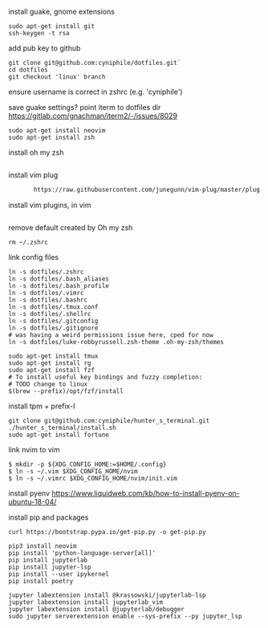 install guake, gnome extensions


```
sudo apt-get install git
ssh-keygen -t rsa
```

add pub key to github

```
git clone git@github.com:cyniphile/dotfiles.git`
cd dotfiles
git checkout 'linux' branch
```
ensure username is correct in zshrc (e.g. 'cyniphile')

save guake settings?
    point iterm to dotfiles dir
    https://gitlab.com/gnachman/iterm2/-/issues/8029

```
sudo apt-get install neovim
sudo apt-get install zsh
```
install oh my zsh
```sh -c "$(curl -fsSL https://raw.github.com/ohmyzsh/ohmyzsh/master/tools/install.sh)"
```
install vim plug
```sh -c 'curl -fLo "${XDG_DATA_HOME:-$HOME/.local/share}"/nvim/site/autoload/plug.vim --create-dirs \
       https://raw.githubusercontent.com/junegunn/vim-plug/master/plug.vim'
```
 
install vim plugins, in vim
```:PlugInstall
```

remove default created by Oh my zsh
```
rm ~/.zshrc
```

link config files
```
ln -s dotfiles/.zshrc
ln -s dotfiles/.bash_aliases
ln -s dotfiles/.bash_profile
ln -s dotfiles/.vimrc
ln -s dotfiles/.bashrc
ln -s dotfiles/.tmux.conf
ln -s dotfiles/.shellrc
ln -s dotfiles/.gitconfig
ln -s dotfiles/.gitignore
# was having a weird permissions issue here, cped for now
ln -s dotfiles/luke-robbyrussell.zsh-theme .oh-my-zsh/themes

sudo apt-get install tmux
sudo apt-get install rg
sudo apt-get install fzf
# To install useful key bindings and fuzzy completion:
# TODO change to linux
$(brew --prefix)/opt/fzf/install

```

install tpm + prefix-I
```
git clone git@github.com:cyniphile/hunter_s_terminal.git
./hunter_s_terminal/install.sh
sudo apt-get install fortune
```

link nvim to vim
```
$ mkdir -p ${XDG_CONFIG_HOME:=$HOME/.config}
$ ln -s ~/.vim $XDG_CONFIG_HOME/nvim
$ ln -s ~/.vimrc $XDG_CONFIG_HOME/nvim/init.vim
```

install pyenv
https://www.liquidweb.com/kb/how-to-install-pyenv-on-ubuntu-18-04/

install pip and packages
```
curl https://bootstrap.pypa.io/get-pip.py -o get-pip.py

pip3 install neovim
pip install 'python-language-server[all]'
pip install jupyterlab
pip install jupyter-lsp
pip install --user ipykernel
pip install poetry

jupyter labextension install @krassowski/jupyterlab-lsp   
jupyter labextension install jupyterlab_vim
jupyter labextension install @jupyterlab/debugger
sudo jupyter serverextension enable --sys-prefix --py jupyter_lsp
```
